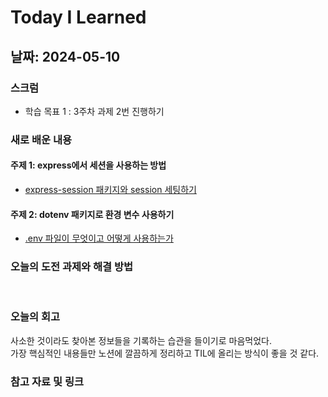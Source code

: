 # Today I Learned

## 날짜: 2024-05-10

### 스크럼
- 학습 목표 1 : 3주차 과제 2번 진행하기

### 새로 배운 내용
#### 주제 1: express에서 세션을 사용하는 방법
- [express-session 패키지와 session 세팅하기](https://kcs-kevin-yu.notion.site/944a48a50835447a8e409e3ddc5c0519?pvs=4)

#### 주제 2: dotenv 패키지로 환경 변수 사용하기
- [.env 파일이 무엇이고 어떻게 사용하는가](https://kcs-kevin-yu.notion.site/env-f70175ce60a343cebcdc21edde564f6e?pvs=4)

### 오늘의 도전 과제와 해결 방법
<br />

### 오늘의 회고
사소한 것이라도 찾아본 정보들을 기록하는 습관을 들이기로 마음먹었다. <br />
가장 핵심적인 내용들만 노션에 깔끔하게 정리하고 TIL에 올리는 방식이 좋을 것 같다.<br />


### 참고 자료 및 링크
